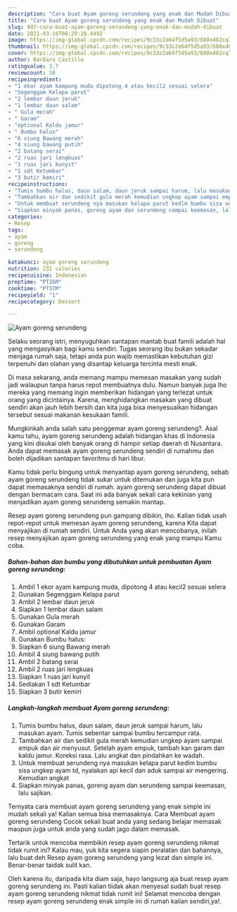 ```yaml
---
description: "Cara buat Ayam goreng serundeng yang enak dan Mudah Dibuat"
title: "Cara buat Ayam goreng serundeng yang enak dan Mudah Dibuat"
slug: 997-cara-buat-ayam-goreng-serundeng-yang-enak-dan-mudah-dibuat
date: 2021-03-16T08:29:28.449Z
image: https://img-global.cpcdn.com/recipes/9c33c2a64f5d5a93/680x482cq70/ayam-goreng-serundeng-foto-resep-utama.jpg
thumbnail: https://img-global.cpcdn.com/recipes/9c33c2a64f5d5a93/680x482cq70/ayam-goreng-serundeng-foto-resep-utama.jpg
cover: https://img-global.cpcdn.com/recipes/9c33c2a64f5d5a93/680x482cq70/ayam-goreng-serundeng-foto-resep-utama.jpg
author: Barbara Castillo
ratingvalue: 3.7
reviewcount: 10
recipeingredient:
- "1 ekor ayam kampung muda dipotong 4 atau kecil2 sesuai selera"
- "Segenggam Kelapa parut"
- "2 lembar daun jeruk"
- "1 lembar daun salam"
- " Gula merah"
- " Garam"
- "optional Kaldu jamur"
- " Bumbu halus"
- "6 siung Bawang merah"
- "4 siung bawang putih"
- "2 batang serai"
- "2 ruas jari lengkuas"
- "1 ruas jari kunyit"
- "1 sdt Ketumbar"
- "3 butir kemiri"
recipeinstructions:
- "Tumis bumbu halus, daun salam, daun jeruk sampai harum, lalu masukan ayam. Tumis sebentar sampai bumbu tercampur rata."
- "Tambahkan air dan sedikit gula merah kemudian ungkep ayam sampai empuk dan air menyusut. Setelah ayam empuk, tambah kan garam dan kaldu jamur. Koreksi rasa. Lalu angkat dan pindahkan ke wadah."
- "Untuk membuat serundeng nya masukan kelapa parut kedlm bumbu sisa ungkep ayam td, nyalakan api kecil dan aduk sampai air mengering. Kemudian angkat"
- "Siapkan minyak panas, goreng ayam dan serundeng sampai keemasan, lalu sajikan."
categories:
- Resep
tags:
- ayam
- goreng
- serundeng

katakunci: ayam goreng serundeng 
nutrition: 231 calories
recipecuisine: Indonesian
preptime: "PT26M"
cooktime: "PT37M"
recipeyield: "1"
recipecategory: Dessert

---
```



![Ayam goreng serundeng](https://img-global.cpcdn.com/recipes/9c33c2a64f5d5a93/680x482cq70/ayam-goreng-serundeng-foto-resep-utama.jpg)

Selaku seorang istri, menyuguhkan santapan mantab buat famili adalah hal yang mengasyikan bagi kamu sendiri. Tugas seorang ibu bukan sekadar menjaga rumah saja, tetapi anda pun wajib memastikan kebutuhan gizi terpenuhi dan olahan yang disantap keluarga tercinta mesti enak.

Di masa  sekarang, anda memang mampu memesan masakan yang sudah jadi walaupun tanpa harus repot membuatnya dulu. Namun banyak juga lho mereka yang memang ingin memberikan hidangan yang terlezat untuk orang yang dicintainya. Karena, menghidangkan masakan yang dibuat sendiri akan jauh lebih bersih dan kita juga bisa menyesuaikan hidangan tersebut sesuai makanan kesukaan famili. 



Mungkinkah anda salah satu penggemar ayam goreng serundeng?. Asal kamu tahu, ayam goreng serundeng adalah hidangan khas di Indonesia yang kini disukai oleh banyak orang di hampir setiap daerah di Nusantara. Anda dapat memasak ayam goreng serundeng sendiri di rumahmu dan boleh dijadikan santapan favoritmu di hari libur.

Kamu tidak perlu bingung untuk menyantap ayam goreng serundeng, sebab ayam goreng serundeng tidak sukar untuk ditemukan dan juga kita pun dapat memasaknya sendiri di rumah. ayam goreng serundeng dapat dibuat dengan bermacam cara. Saat ini ada banyak sekali cara kekinian yang menjadikan ayam goreng serundeng semakin mantap.

Resep ayam goreng serundeng pun gampang dibikin, lho. Kalian tidak usah repot-repot untuk memesan ayam goreng serundeng, karena Kita dapat menyajikan di rumah sendiri. Untuk Anda yang akan mencobanya, inilah resep menyajikan ayam goreng serundeng yang enak yang mampu Kamu coba.

<!--inarticleads1-->

##### Bahan-bahan dan bumbu yang dibutuhkan untuk pembuatan Ayam goreng serundeng:

1. Ambil 1 ekor ayam kampung muda, dipotong 4 atau kecil2 sesuai selera
1. Gunakan Segenggam Kelapa parut
1. Ambil 2 lembar daun jeruk
1. Siapkan 1 lembar daun salam
1. Gunakan  Gula merah
1. Gunakan  Garam
1. Ambil optional Kaldu jamur
1. Gunakan  Bumbu halus:
1. Siapkan 6 siung Bawang merah
1. Ambil 4 siung bawang putih
1. Ambil 2 batang serai
1. Ambil 2 ruas jari lengkuas
1. Siapkan 1 ruas jari kunyit
1. Sediakan 1 sdt Ketumbar
1. Siapkan 3 butir kemiri




<!--inarticleads2-->

##### Langkah-langkah membuat Ayam goreng serundeng:

1. Tumis bumbu halus, daun salam, daun jeruk sampai harum, lalu masukan ayam. Tumis sebentar sampai bumbu tercampur rata.
1. Tambahkan air dan sedikit gula merah kemudian ungkep ayam sampai empuk dan air menyusut. Setelah ayam empuk, tambah kan garam dan kaldu jamur. Koreksi rasa. Lalu angkat dan pindahkan ke wadah.
1. Untuk membuat serundeng nya masukan kelapa parut kedlm bumbu sisa ungkep ayam td, nyalakan api kecil dan aduk sampai air mengering. Kemudian angkat
1. Siapkan minyak panas, goreng ayam dan serundeng sampai keemasan, lalu sajikan.




Ternyata cara membuat ayam goreng serundeng yang enak simple ini mudah sekali ya! Kalian semua bisa memasaknya. Cara Membuat ayam goreng serundeng Cocok sekali buat anda yang sedang belajar memasak maupun juga untuk anda yang sudah jago dalam memasak.

Tertarik untuk mencoba membikin resep ayam goreng serundeng nikmat tidak rumit ini? Kalau mau, yuk kita segera siapin peralatan dan bahannya, lalu buat deh Resep ayam goreng serundeng yang lezat dan simple ini. Benar-benar taidak sulit kan. 

Oleh karena itu, daripada kita diam saja, hayo langsung aja buat resep ayam goreng serundeng ini. Pasti kalian tiidak akan menyesal sudah buat resep ayam goreng serundeng nikmat tidak rumit ini! Selamat mencoba dengan resep ayam goreng serundeng enak simple ini di rumah kalian sendiri,ya!.

